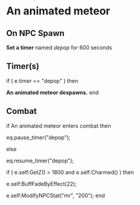 # An animated meteor
## On NPC Spawn

**Set a timer** named *depop* for 600 seconds
## Timer(s)

if ( e.timer == "depop" ) then


**An animated meteor despawns.**
end

## Combat

if  An animated meteor enters combat  then


eq.pause_timer("depop");

else


eq.resume_timer("depop");





if ( e.self:GetZ() > 1800 and e.self:Charmed() ) then


e.self:BuffFadeByEffect(22);


e.self:ModifyNPCStat("mr", "200");
end
